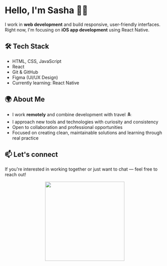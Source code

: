 # Hello, I'm Sasha ✌🏼

I work in **web development** and build responsive, user-friendly interfaces.  
Right now, I'm focusing on **iOS app development** using React Native.

## 🛠 Tech Stack
- HTML, CSS, JavaScript
- React
- Git & GitHub
- Figma (UI/UX Design)
- Currently learning: React Native

## 🌍 About Me
- I work **remotely** and combine development with travel 🏝  
- I approach new tools and technologies with curiosity and consistency  
- Open to collaboration and professional opportunities  
- Focused on creating clean, maintainable solutions and learning through real practice

## 📫 Let's connect
If you're interested in working together or just want to chat — feel free to reach out!

 
<div id="header" align="center">
  <img src="https://media.giphy.com/media/llJTYkKUtwckB0s2yk/giphy.gif" width="250"/>
</div>

